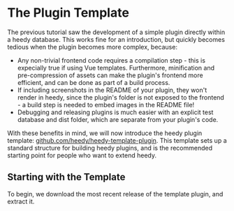 # The Plugin Template

The previous tutorial saw the development of a simple plugin directly within a heedy database. This works fine for an introduction, but quickly becomes tedious when the plugin becomes more complex, because:
- Any non-trivial frontend code requires a compilation step - this is expecially true if using Vue templates. Furthermore, minification and pre-compression of assets can make the plugin's frontend more efficient, and can be done as part of a build process.
- If including screenshots in the README of your plugin, they won't render in heedy, since the plugin's folder is not exposed to the frontend - a build step is needed to embed images in the README file!
- Debugging and releasing plugins is much easier with an explicit test database and dist folder, which are separate from your plugin's code.

With these benefits in mind, we will now introduce the heedy plugin template: [github.com/heedy/heedy-template-plugin](https://github.com/heedy/heedy-template-plugin). This template sets up a standard structure for building heedy plugins, and is the recommended starting point for people who want to extend heedy.

## Starting with the Template

To begin, we download the most recent release of the template plugin, and extract it.


